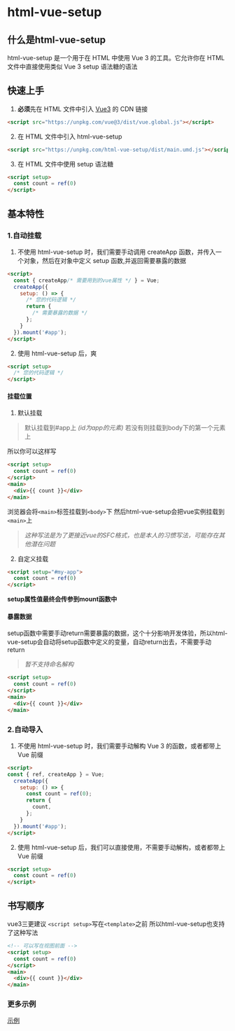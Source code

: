 # html-vue-setup

## 什么是html-vue-setup

html-vue-setup 是一个用于在 HTML 中使用 Vue 3 的工具。它允许你在 HTML
文件中直接使用类似 Vue 3 setup 语法糖的语法

## 快速上手

1. **必须**先在 HTML 文件中引入 [Vue3](https://cn.vuejs.org/) 的 CDN 链接

```html
<script src="https://unpkg.com/vue@3/dist/vue.global.js"></script>
```

2. 在 HTML 文件中引入 html-vue-setup

```html
<script src="https://unpkg.com/html-vue-setup/dist/main.umd.js"></script>
```

3. 在 HTML 文件中使用 setup 语法糖

```html
<script setup>
  const count = ref(0)
</script>
```

## 基本特性

### 1.自动挂载

1. 不使用 html-vue-setup 时，我们需要手动调用 createApp
   函数，并传入一个对象，然后在对象中定义 setup 函数,并返回需要暴露的数据

```html
<script>
  const { createApp/* 需要用到的vue属性 */ } = Vue;
  createApp({
    setup: () => {
      /* 您的代码逻辑 */
      return {
        /* 需要暴露的数据 */
      };
    }
  }).mount('#app');
</script>
```

2. 使用 html-vue-setup 后，爽

```html
<script setup>
  /* 您的代码逻辑 */
</script>
```

#### 挂载位置

1. 默认挂载

> 默认挂载到#app上 _(id为app的元素)_ 若没有则挂载到body下的第一个元素上

所以你可以这样写

```html
<script setup>
  const count = ref(0)
</script>
<main>
  <div>{{ count }}</div>
</main>
```

浏览器会将`<main>`标签挂载到`<body>`下
然后html-vue-setup会把vue实例挂载到`<main>`上

> _这种写法是为了更接近vue的SFC格式，也是本人的习惯写法，可能存在其他潜在问题_

2. 自定义挂载

```html
<script setup="#my-app">
  const count = ref(0)
</script>
```

**setup属性值最终会传参到mount函数中**

#### 暴露数据

setup函数中需要手动return需要暴露的数据，这个十分影响开发体验，所以html-vue-setup会自动将setup函数中定义的变量，自动return出去，不需要手动return

> _暂不支持命名解构_

```html
<script setup>
  const count = ref(0)
</script>
<main>
  <div>{{ count }}</div>
</main>
```

### 2.自动导入

1. 不使用 html-vue-setup 时，我们需要手动解构 Vue 3 的函数，或者都带上 Vue 前缀

```html
<script>
const { ref, createApp } = Vue;
  createApp({
    setup: () => {
      const count = ref(0);
      return {
        count,
      };
    }
  }).mount('#app');
</script>
```

2. 使用 html-vue-setup 后，我们可以直接使用，不需要手动解构，或者都带上 Vue 前缀

```html
<script setup>
  const count = ref(0)
</script>
```

## 书写顺序

vue3三更建议 `<script setup>`写在`<template>`之前
所以html-vue-setup也支持了这种写法

```html
<!-- 可以写在视图前面 -->
<script setup>
  const count = ref(0)
</script>
<main>
  <div>{{ count }}</div>
</main>
```

### 更多示例

[示例](https://github.com/Tofu-Xx/html-vue-setup/tree/main/test)
